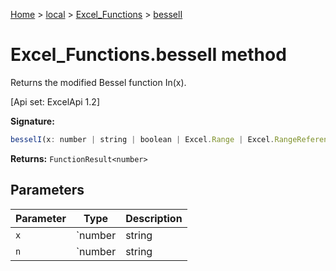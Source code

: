 [Home](./index) &gt; [local](local.md) &gt; [Excel\_Functions](local.excel_functions.md) &gt; [besselI](local.excel_functions.besseli.md)

# Excel\_Functions.besselI method

Returns the modified Bessel function In(x). 

 \[Api set: ExcelApi 1.2\]

**Signature:**
```javascript
besselI(x: number | string | boolean | Excel.Range | Excel.RangeReference | Excel.FunctionResult<any>, n: number | string | boolean | Excel.Range | Excel.RangeReference | Excel.FunctionResult<any>): FunctionResult<number>;
```
**Returns:** `FunctionResult<number>`

## Parameters

|  Parameter | Type | Description |
|  --- | --- | --- |
|  `x` | `number | string | boolean | Excel.Range | Excel.RangeReference | Excel.FunctionResult<any>` |  |
|  `n` | `number | string | boolean | Excel.Range | Excel.RangeReference | Excel.FunctionResult<any>` |  |

